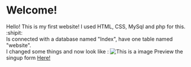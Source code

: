 <html>
<h1>Welcome!</h1>
Hello! This is my first website! I used HTML, CSS, MySql and php for this. :shipit: <br>
Is connected with a database named "Index", have one table named "website". <br>
I changed some things and now look like :
            <img src="https://i.imgur.com/cJQXMJe.png" alt="This is a image">
            Preview the singup form <a href="https://codepen.io/zetcode/pen/xxXmmqM" target="_blank" rel="noopener noreferrer">Here!</a>
</html>
